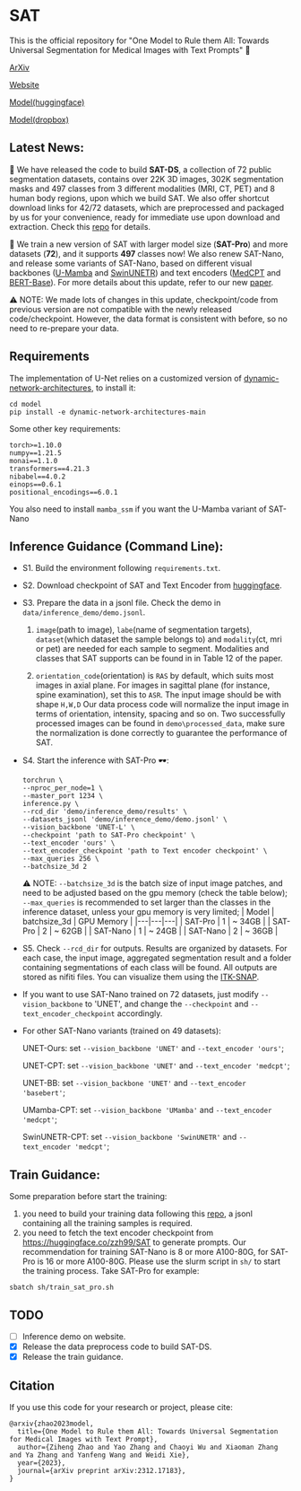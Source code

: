 # SAT
This is the official repository for "One Model to Rule them All: Towards Universal Segmentation for Medical Images with Text Prompts" 🚀

[ArXiv](https://arxiv.org/abs/2312.17183)

[Website](https://zhaoziheng.github.io/SAT/)

[Model(huggingface)](https://huggingface.co/zzh99/SAT)

[Model(dropbox)](https://www.dropbox.com/scl/fo/922fefjab8fp9j5czrqxo/AGU0eCBC-SLrO8BnsIzrQIg?rlkey=gddj22sfcpu5rr9vlzj3a2jmq&st=uzim2ow3&dl=0)

## Latest News:
🎉 We have released the code to build **SAT-DS**, a collection of 72 public segmentation datasets, contains over 22K 3D images, 302K segmentation masks and 497 classes from 3 different modalities (MRI, CT, PET) and 8 human body regions, upon which we build SAT. We also offer shortcut download links for 42/72 datasets, which are preprocessed and packaged by us for your convenience, ready for immediate use upon download and extraction. Check this [repo](https://github.com/zhaoziheng/SAT-DS/tree/main) for details.

📢 We train a new version of SAT with larger model size (**SAT-Pro**) and more datasets (**72**), and it supports **497** classes now! 
We also renew SAT-Nano, and release some variants of SAT-Nano, based on different visual backbones ([U-Mamba](https://github.com/bowang-lab/U-Mamba/tree/main) and [SwinUNETR](https://arxiv.org/abs/2201.01266)) and text encoders ([MedCPT](https://huggingface.co/ncbi/MedCPT-Query-Encoder) and [BERT-Base](https://huggingface.co/google-bert/bert-base-uncased)). 
For more details about this update, refer to our new [paper](https://arxiv.org/abs/2312.17183).

⚠️ NOTE: We made lots of changes in this update, checkpoint/code from previous version are not compatible with the newly released code/checkpoint. However, the data format is consistent with before, so no need to re-prepare your data.

## Requirements
The implementation of U-Net relies on a customized version of [dynamic-network-architectures](https://github.com/MIC-DKFZ/dynamic-network-architectures), to install it:
```
cd model
pip install -e dynamic-network-architectures-main
```

Some other key requirements:
```
torch>=1.10.0
numpy==1.21.5
monai==1.1.0 
transformers==4.21.3
nibabel==4.0.2
einops==0.6.1
positional_encodings==6.0.1
```

You also need to install `mamba_ssm` if you want the U-Mamba variant of SAT-Nano

## Inference Guidance (Command Line):
- S1. Build the environment following `requirements.txt`.

- S2. Download checkpoint of SAT and Text Encoder from [huggingface](https://huggingface.co/zzh99/SAT).
  
- S3. Prepare the data in a jsonl file. Check the demo in `data/inference_demo/demo.jsonl`.
    1. `image`(path to image), `labe`(name of segmentation targets), `dataset`(which dataset the sample belongs to) and `modality`(ct, mri or pet) are needed for each sample to segment. Modalities and classes that SAT supports can be found in in Table 12 of the paper.

    2. `orientation_code`(orientation) is `RAS` by default, which suits most images in axial plane. For images in sagittal plane (for instance, spine examination), set this to `ASR`.
The input image should be with shape `H,W,D` Our data process code will normalize the input image in terms of orientation, intensity, spacing and so on. Two successfully processed images can be found in `demo\processed_data`, make sure the normalization is done correctly to guarantee the performance of SAT.

- S4. Start the inference with SAT-Pro 🕶:
    ```
    torchrun \
    --nproc_per_node=1 \
    --master_port 1234 \
    inference.py \
    --rcd_dir 'demo/inference_demo/results' \
    --datasets_jsonl 'demo/inference_demo/demo.jsonl' \
    --vision_backbone 'UNET-L' \
    --checkpoint 'path to SAT-Pro checkpoint' \    
    --text_encoder 'ours' \
    --text_encoder_checkpoint 'path to Text encoder checkpoint' \
    --max_queries 256 \
    --batchsize_3d 2
    ```
    ⚠️ NOTE: `--batchsize_3d` is the batch size of input image patches, and need to be adjusted based on the gpu memory (check the table below);
    `--max_queries` is recommended to set larger than the classes in the inference dataset, unless your gpu memory is very limited;
    | Model | batchsize_3d | GPU Memory |
    |---|---|---|
    | SAT-Pro | 1 | ~ 34GB |
    | SAT-Pro | 2 | ~ 62GB |
    | SAT-Nano | 1 | ~ 24GB |
    | SAT-Nano | 2 | ~ 36GB |

- S5. Check `--rcd_dir` for outputs. Results are organized by datasets. For each case, the input image, aggregated segmentation result and a folder containing segmentations of each class will be found. All outputs are stored as nifiti files. You can visualize them using the [ITK-SNAP](http://www.itksnap.org/pmwiki/pmwiki.php).
  
- If you want to use SAT-Nano trained on 72 datasets, just modify `--vision_backbone` to 'UNET', and change the `--checkpoint` and `--text_encoder_checkpoint` accordingly.
  
- For other SAT-Nano variants (trained on 49 datasets):
  
  UNET-Ours: set `--vision_backbone 'UNET'` and `--text_encoder 'ours'`;

  UNET-CPT: set `--vision_backbone 'UNET'` and `--text_encoder 'medcpt'`;

  UNET-BB: set `--vision_backbone 'UNET'` and `--text_encoder 'basebert'`;

  UMamba-CPT: set `--vision_backbone 'UMamba'` and `--text_encoder 'medcpt'`;

  SwinUNETR-CPT: set `--vision_backbone 'SwinUNETR'` and `--text_encoder 'medcpt'`;

## Train Guidance:
Some preparation before start the training:
  1. you need to build your training data following this [repo](https://github.com/zhaoziheng/SAT-DS/tree/main), a jsonl containing all the training samples is required.
  2. you need to fetch the text encoder checkpoint from https://huggingface.co/zzh99/SAT to generate prompts.
Our recommendation for training SAT-Nano is 8 or more A100-80G, for SAT-Pro is 16 or more A100-80G. Please use the slurm script in `sh/` to start the training process. Take SAT-Pro for example:
  ```
  sbatch sh/train_sat_pro.sh
  ```



## TODO
- [ ] Inference demo on website.
- [x] Release the data preprocess code to build SAT-DS.
- [x] Release the train guidance.

## Citation
If you use this code for your research or project, please cite:
```
@arxiv{zhao2023model,
  title={One Model to Rule them All: Towards Universal Segmentation for Medical Images with Text Prompt}, 
  author={Ziheng Zhao and Yao Zhang and Chaoyi Wu and Xiaoman Zhang and Ya Zhang and Yanfeng Wang and Weidi Xie},
  year={2023},
  journal={arXiv preprint arXiv:2312.17183},
}
```
